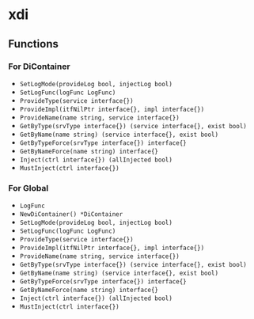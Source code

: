 # xdi

## Functions

### For DiContainer

+ `SetLogMode(provideLog bool, injectLog bool)`
+ `SetLogFunc(logFunc LogFunc)`
+ `ProvideType(service interface{})`
+ `ProvideImpl(itfNilPtr interface{}, impl interface{})`
+ `ProvideName(name string, service interface{})`
+ `GetByType(srvType interface{}) (service interface{}, exist bool)`
+ `GetByName(name string) (service interface{}, exist bool)`
+ `GetByTypeForce(srvType interface{}) interface{}`
+ `GetByNameForce(name string) interface{}`
+ `Inject(ctrl interface{}) (allInjected bool)`
+ `MustInject(ctrl interface{})`

### For Global

+ `LogFunc`
+ `NewDiContainer() *DiContainer`
+ `SetLogMode(provideLog bool, injectLog bool)`
+ `SetLogFunc(logFunc LogFunc)`
+ `ProvideType(service interface{})`
+ `ProvideImpl(itfNilPtr interface{}, impl interface{})`
+ `ProvideName(name string, service interface{})`
+ `GetByType(srvType interface{}) (service interface{}, exist bool)`
+ `GetByName(name string) (service interface{}, exist bool)`
+ `GetByTypeForce(srvType interface{}) interface{}`
+ `GetByNameForce(name string) interface{}`
+ `Inject(ctrl interface{}) (allInjected bool)`
+ `MustInject(ctrl interface{})`
